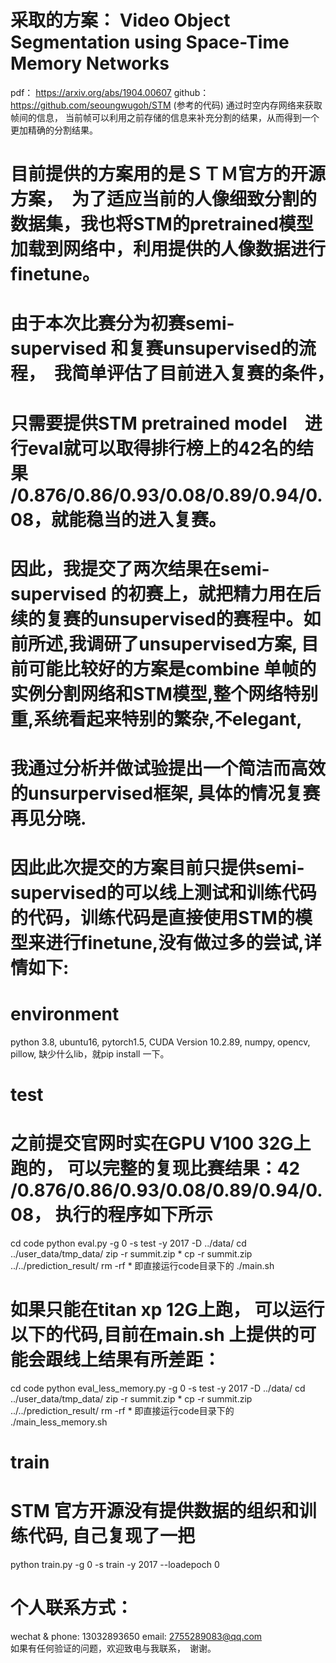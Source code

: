 # 采取的方案： Video Object Segmentation using Space-Time Memory Networks  
pdf： https://arxiv.org/abs/1904.00607
github： https://github.com/seoungwugoh/STM (参考的代码)
通过时空内存网络来获取帧间的信息， 当前帧可以利用之前存储的信息来补充分割的结果，从而得到一个更加精确的分割结果。
# 目前提供的方案用的是ＳＴＭ官方的开源方案，　为了适应当前的人像细致分割的数据集，我也将STM的pretrained模型加载到网络中，利用提供的人像数据进行finetune。　
# 由于本次比赛分为初赛semi-supervised 和复赛unsupervised的流程，　我简单评估了目前进入复赛的条件，　
# 只需要提供STM pretrained model　进行eval就可以取得排行榜上的42名的结果 /0.876/0.86/0.93/0.08/0.89/0.94/0.08，就能稳当的进入复赛。
# 因此，我提交了两次结果在semi-supervised 的初赛上，就把精力用在后续的复赛的unsupervised的赛程中。如前所述,我调研了unsupervised方案, 目前可能比较好的方案是combine 单帧的实例分割网络和STM模型,整个网络特别重,系统看起来特别的繁杂,不elegant,
# 我通过分析并做试验提出一个简洁而高效的unsurpervised框架, 具体的情况复赛再见分晓.
# 因此此次提交的方案目前只提供semi-supervised的可以线上测试和训练代码的代码，训练代码是直接使用STM的模型来进行finetune,没有做过多的尝试,详情如下:
#

# environment
python 3.8, ubuntu16, pytorch1.5, CUDA Version 10.2.89, numpy, opencv, pillow, 
缺少什么lib，就pip install 一下。


# test
# 之前提交官网时实在GPU V100 32G上跑的， 可以完整的复现比赛结果：42 /0.876/0.86/0.93/0.08/0.89/0.94/0.08， 执行的程序如下所示
cd code
python eval.py -g 0 -s test -y 2017 -D ../data/
cd ../user_data/tmp_data/
zip -r summit.zip *
cp -r summit.zip  ../../prediction_result/
rm -rf *
即直接运行code目录下的 ./main.sh
# 如果只能在titan xp 12G上跑， 可以运行以下的代码,目前在main.sh 上提供的可能会跟线上结果有所差距：
cd code
python eval_less_memory.py -g 0 -s test -y 2017 -D ../data/
cd ../user_data/tmp_data/
zip -r summit.zip *
cp -r summit.zip  ../../prediction_result/
rm -rf *
即直接运行code目录下的 ./main_less_memory.sh

# train
# STM 官方开源没有提供数据的组织和训练代码, 自己复现了一把
python train.py -g 0 -s train -y 2017 --loadepoch 0


# 个人联系方式：
wechat & phone: 13032893650 
email: 2755289083@qq.com  
如果有任何验证的问题，欢迎致电与我联系，　谢谢。



